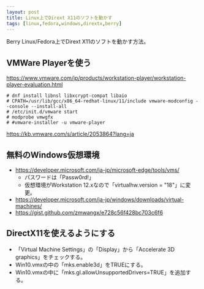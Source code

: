 ```yaml
---
layout: post
title: Linux上でDirext X11のソフトを動かす
tags: [linux,fedora,windows,dirextx,berry]
---
```


Berry Linux/Fedora上でDirext X11のソフトを動かす方法。

## VMWare Playerを使う

https://www.vmware.com/jp/products/workstation-player/workstation-player-evaluation.html

```
# dnf install libnsl libxcrypt-compat libaio
# CPATH=/usr/lib/gcc/x86_64-redhat-linux/11/include vmware-modconfig --console --install-all
# /etc/init.d/vmware start
# modprobe vmwgfx
# #vmware-installer -u vmware-player
```

https://kb.vmware.com/s/article/2053864?lang=ja

## 無料のWindows仮想環境

* https://developer.microsoft.com/ja-jp/microsoft-edge/tools/vms/
  * パスワードは「Passw0rd!」
  * 仮想環境がWorkstation 12.xなので「virtualhw.version = "18"」に変更。
* https://developer.microsoft.com/ja-jp/windows/downloads/virtual-machines/
* https://gist.github.com/zmwangx/e728c56f428bc703c6f6

## DirectX11を使えるようにする

* 「Virtual Machine Settings」の「Display」から「Accelerate 3D graphics」をチェックする。
* Win10.vmxの中の「mks.enable3d」をTRUEにする。
* Win10.vmxの中に「mks.gl.allowUnsupportedDrivers=TRUE」を追加する。
